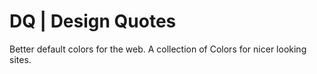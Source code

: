 # DQ | Design Quotes
Better default colors for the web. A collection of Colors for nicer looking sites.
